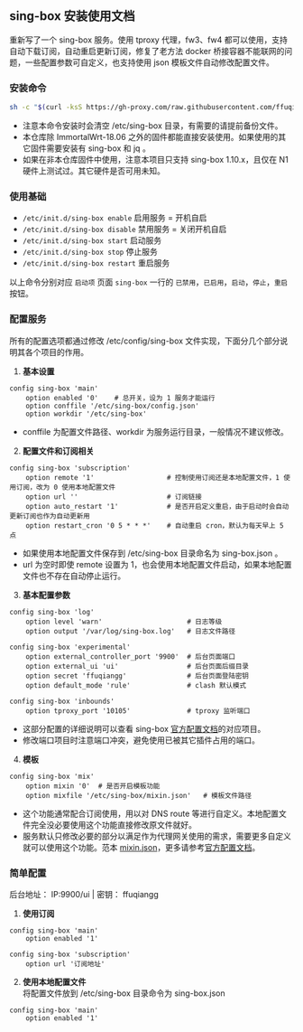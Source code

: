 ## sing-box 安装使用文档

重新写了一个 sing-box 服务。使用 tproxy 代理，fw3、fw4 都可以使用，支持自动下载订阅，自动重启更新订阅，修复了老方法 docker 桥接容器不能联网的问题，一些配置参数可自定义，也支持使用 json 模板文件自动修改配置文件。

### 安装命令

```bash
sh -c "$(curl -ksS https://gh-proxy.com/raw.githubusercontent.com/ffuqiangg/build_openwrt/main/patch/sing-box/install.sh)"
```

- 注意本命令安装时会清空 /etc/sing-box 目录，有需要的请提前备份文件。
- 本仓库除 ImmortalWrt-18.06 之外的固件都能直接安装使用。如果使用的其它固件需要安装有 sing-box 和 jq 。
- 如果在非本仓库固件中使用，注意本项目只支持 sing-box 1.10.x，且仅在 N1 硬件上测试过。其它硬件是否可用未知。

### 使用基础

- `/etc/init.d/sing-box enable` 启用服务 = 开机自启
- `/etc/init.d/sing-box disable` 禁用服务 = 关闭开机自启
- `/etc/init.d/sing-box start` 启动服务
- `/etc/init.d/sing-box stop` 停止服务
- `/etc/init.d/sing-box restart` 重启服务

以上命令分别对应 `启动项` 页面 `sing-box` 一行的 `已禁用`，`已启用`，`启动`，`停止`，`重启` 按钮。

### 配置服务

所有的配置选项都通过修改 /etc/config/sing-box 文件实现，下面分几个部分说明其各个项目的作用。

1. **基本设置**
```config
config sing-box 'main'
	option enabled '0'    # 总开关，设为 1 服务才能运行
	option conffile '/etc/sing-box/config.json'
	option workdir '/etc/sing-box'
```
- conffile 为配置文件路径、workdir 为服务运行目录，一般情况不建议修改。

2. **配置文件和订阅相关**
```config
config sing-box 'subscription'
	option remote '1'                  # 控制使用订阅还是本地配置文件，1 使用订阅，改为 0 使用本地配置文件
	option url ''                      # 订阅链接
	option auto_restart '1'            # 是否开启定义重启，由于启动时会自动更新订阅也作为自动更新用
	option restart_cron '0 5 * * *'    # 自动重启 cron，默认为每天早上 5 点
```
- 如果使用本地配置文件保存到 /etc/sing-box 目录命名为 sing-box.json 。
- url 为空时即使 remote 设置为 1，也会使用本地配置文件启动，如果本地配置文件也不存在自动停止运行。

3. **基本配置参数**
```config
config sing-box 'log'
	option level 'warn'                     # 日志等级
	option output '/var/log/sing-box.log'   # 日志文件路径

config sing-box 'experimental'
	option external_controller_port '9900'  # 后台页面端口
	option external_ui 'ui'                 # 后台页面后缀目录
	option secret 'ffuqiangg'               # 后台页面登陆密钥
	option default_mode 'rule'              # clash 默认模式

config sing-box 'inbounds'
	option tproxy_port '10105'              # tproxy 监听端口
```
- 这部分配置的详细说明可以查看 sing-box [官方配置文档](https://sing-box.sagernet.org/zh/configuration/)的对应项目。
- 修改端口项目时注意端口冲突，避免使用已被其它插件占用的端口。

4. **模板**
```config
config sing-box 'mix'
	option mixin '0'  # 是否开启模板功能
	option mixfile '/etc/sing-box/mixin.json'   # 模板文件路径
```
- 这个功能通常配合订阅使用，用以对 DNS route 等进行自定义。本地配置文件完全没必要使用这个功能直接修改原文件就好。
- 服务默认只修改必要的部分以满足作为代理网关使用的需求，需要更多自定义就可以使用这个功能。范本 [mixin.json](https://gist.github.com/ffuqiangg/d9bfcb1b37e58e6450711cd8060b57c8)，更多请参考[官方配置文档](https://sing-box.sagernet.org/zh/configuration/)。

### 简单配置

后台地址： IP:9900/ui | 密钥： ffuqiangg

1. **使用订阅**
```config
config sing-box 'main'
	option enabled '1'

config sing-box 'subscription'
	option url '订阅地址'
```

2. **使用本地配置文件**  
将配置文件放到 /etc/sing-box 目录命令为 sing-box.json
```config
config sing-box 'main'
	option enabled '1'
```
